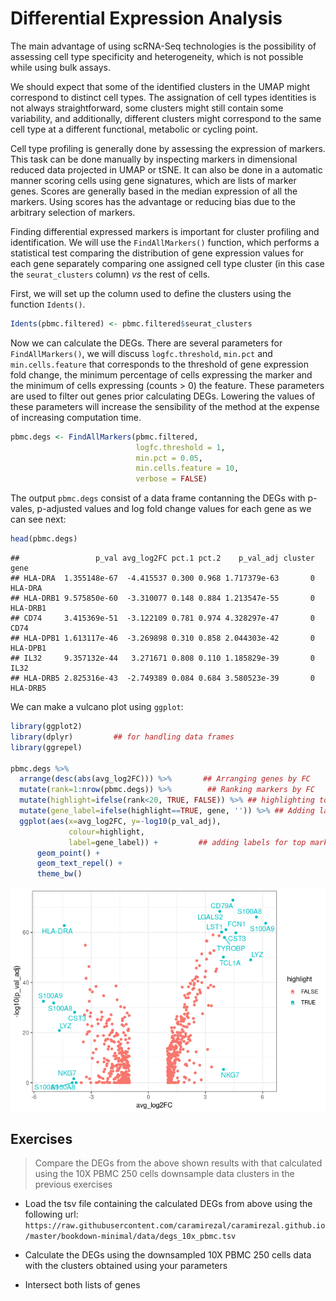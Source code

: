 # Differential Expression Analysis

The main advantage of using scRNA-Seq technologies is the possibility of 
assessing cell type specificity and heterogeneity, which is not possible while
using bulk assays. 

We should expect that some of the identified clusters in the UMAP might correspond
to distinct cell types. The assignation of cell types identities is not always
straightforward, some clusters might still contain some variability, and 
additionally, different clusters might correspond to the same cell type at a
different functional, metabolic or cycling point. 

Cell type profiling is generally done by assessing the expression of markers. 
This task can be done manually by inspecting markers in dimensional reduced data
projected in UMAP or tSNE. It can also be done in a automatic manner scoring 
cells using gene signatures, which are lists of marker genes. Scores are generally
based in the median expression of all the markers. Using scores has the advantage
or reducing bias due to the arbitrary selection of markers.

Finding differential expressed markers is important for cluster profiling and
identification. We will use the `FindAllMarkers()` function, which performs
a statistical test comparing the distribution of gene expression values for 
each gene separately comparing one assigned cell type cluster (in this case 
the `seurat_clusters` column) *vs* the rest of cells. 

First, we will set up the column used to define the clusters using the 
function `Idents()`. 


```r
Idents(pbmc.filtered) <- pbmc.filtered$seurat_clusters
```

Now we can calculate the DEGs. 
There are several parameters for `FindAllMarkers()`, we will discuss
`logfc.threshold`, `min.pct` and `min.cells.feature` that corresponds to the threshold of gene
expression fold change, the minimum percentage of cells expressing the marker 
and the minimum of cells expressing (counts > 0) the feature. These parameters 
are used to filter out genes prior calculating DEGs. Lowering the values of these
parameters will increase the sensibility of the method at the expense of 
increasing computation time.



```r
pbmc.degs <- FindAllMarkers(pbmc.filtered, 
                            logfc.threshold = 1, 
                            min.pct = 0.05, 
                            min.cells.feature = 10, 
                            verbose = FALSE)
```


The output `pbmc.degs` consist of a data frame contanning the DEGs with
p-vales, p-adjusted values and log fold change values for each gene as 
we can see next:



```r
head(pbmc.degs)
```

```
##                 p_val avg_log2FC pct.1 pct.2    p_val_adj cluster     gene
## HLA-DRA  1.355148e-67  -4.415537 0.300 0.968 1.717379e-63       0  HLA-DRA
## HLA-DRB1 9.575850e-60  -3.310077 0.148 0.884 1.213547e-55       0 HLA-DRB1
## CD74     3.415369e-51  -3.122109 0.781 0.974 4.328297e-47       0     CD74
## HLA-DPB1 1.613117e-46  -3.269898 0.310 0.858 2.044303e-42       0 HLA-DPB1
## IL32     9.357132e-44   3.271671 0.808 0.110 1.185829e-39       0     IL32
## HLA-DRB5 2.825316e-43  -2.749389 0.084 0.684 3.580523e-39       0 HLA-DRB5
```



We can make a vulcano plot using `ggplot`:


```r
library(ggplot2)
library(dplyr)         ## for handling data frames
library(ggrepel)

pbmc.degs %>%
  arrange(desc(abs(avg_log2FC))) %>%       ## Arranging genes by FC
  mutate(rank=1:nrow(pbmc.degs)) %>%        ## Ranking markers by FC
  mutate(highlight=ifelse(rank<20, TRUE, FALSE)) %>% ## highlighting top FC markers
  mutate(gene_label=ifelse(highlight==TRUE, gene, '')) %>% ## Adding labels for top markers
  ggplot(aes(x=avg_log2FC, y=-log10(p_val_adj),
             colour=highlight,
             label=gene_label)) +         ## adding labels for top markers
      geom_point() +
      geom_text_repel() +
      theme_bw()
```

<img src="06-Differential_Expression_files/figure-html/vulcano_plot-1.png" style="display: block; margin: auto;" />


## Exercises

> Compare the DEGs from the above shown results with that calculated using the 10X PBMC 250 cells downsample data clusters in the previous exercises


 * Load the tsv file containing the calculated DEGs from above using the following
url:
`https://raw.githubusercontent.com/caramirezal/caramirezal.github.io/master/bookdown-minimal/data/degs_10x_pbmc.tsv`

 * Calculate the DEGs using the downsampled 10X PBMC 250 cells data with the clusters
 obtained using your parameters
 
 * Intersect both lists of genes 

